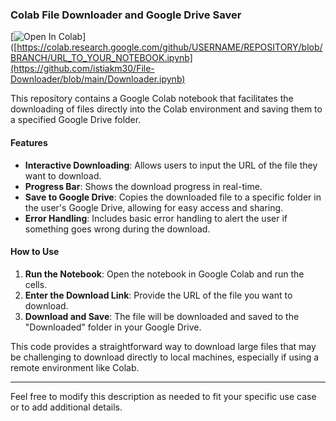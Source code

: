 ### Colab File Downloader and Google Drive Saver

[![Open In Colab](https://colab.research.google.com/assets/colab-badge.svg)]([https://colab.research.google.com/github/USERNAME/REPOSITORY/blob/BRANCH/URL_TO_YOUR_NOTEBOOK.ipynb](https://github.com/istiakm30/File-Downloader/blob/main/Downloader.ipynb)

This repository contains a Google Colab notebook that facilitates the downloading of files directly into the Colab environment and saving them to a specified Google Drive folder.

#### Features
- **Interactive Downloading**: Allows users to input the URL of the file they want to download.
- **Progress Bar**: Shows the download progress in real-time.
- **Save to Google Drive**: Copies the downloaded file to a specific folder in the user's Google Drive, allowing for easy access and sharing.
- **Error Handling**: Includes basic error handling to alert the user if something goes wrong during the download.

#### How to Use
1. **Run the Notebook**: Open the notebook in Google Colab and run the cells.
2. **Enter the Download Link**: Provide the URL of the file you want to download.
3. **Download and Save**: The file will be downloaded and saved to the "Downloaded" folder in your Google Drive.

This code provides a straightforward way to download large files that may be challenging to download directly to local machines, especially if using a remote environment like Colab.

---

Feel free to modify this description as needed to fit your specific use case or to add additional details.
